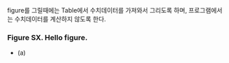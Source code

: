 figure를 그릴때에는 Table에서 수치데이터를 가져와서 그리도록 하며, 프로그램에서는 수치데이터를 계산하지 않도록 한다.

### Figure SX. Hello figure. 

* (a)

